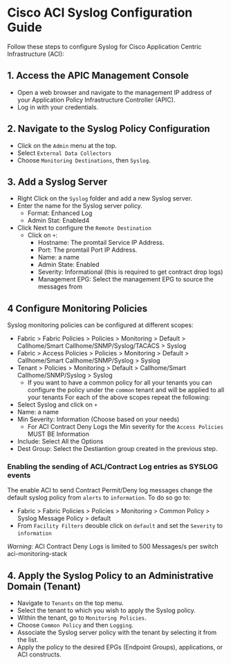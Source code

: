 # Cisco ACI Syslog Configuration Guide

Follow these steps to configure Syslog for Cisco Application Centric Infrastructure (ACI):

## 1. Access the APIC Management Console
- Open a web browser and navigate to the management IP address of your Application Policy Infrastructure Controller (APIC).
- Log in with your credentials.

## 2. Navigate to the Syslog Policy Configuration
- Click on the `Admin` menu at the top.
- Select `External Data Collectors`
- Choose `Monitoring Destinations`, then `Syslog`.

## 3. Add a Syslog Server
- Right Click on the `Syslog` folder and add a new Syslog server.
- Enter the name for the Syslog server policy.
  - Format: Enhanced Log
  - Admin Stat: Enabled4
- Click Next to configure the `Remote Destination`
  - Click on `+`:
    - Hostname: The promtail Service IP Address. 
    - Port: The promtail Port IP Address. 
    - Name: a name 
    - Admin State: Enabled 
    - Severity: Informational (this is required to get contract drop logs)
    - Management EPG: Select the management EPG to source the messages from

## 4 Configure Monitoring Policies

Syslog monitoring policies can be configured at different scopes:
-  Fabric > Fabric Policies > Policies > Monitoring > Default > Callhome/Smart Callhome/SNMP/Syslog/TACACS > Syslog
-  Fabric > Access Policies > Policies > Monitoring > Default > Callhome/Smart Callhome/SNMP/Syslog > Syslog
-  Tenant > Policies > Monitoring > Default > Callhome/Smart Callhome/SNMP/Syslog > Syslog
   -  If you want to have a common policy for all your tenants you can configure the policy under the `common` tenant and will be applied to all your tenants
For each of the above scopes repeat the following:
  - Select Syslog and click on `+`
  - Name: a name
  - Min Severity: Information (Choose based on your needs)
    - For ACI Contract Deny Logs the Min severity for the `Access Policies` MUST BE Information
  - Include: Select All the Options
  - Dest Group: Select the Destiantion group created in the previous step.

### Enabling the sending of ACL/Contract Log entries as SYSLOG events

The enable ACI to send Contract Permit/Deny log messages change the default syslog policy from `alerts` to `information`. To do so go to:
- Fabric > Fabric Policies > Policies > Monitoring > Common Policy > Syslog Message Policy > default
- From `Facility Filters` deouble click on `default` and set the `Severity` to `information`

*Warning*: ACI Contract Deny Logs is limited to 500 Messages/s per switch aci-monitoring-stack

## 4. Apply the Syslog Policy to an Administrative Domain (Tenant)
- Navigate to `Tenants` on the top menu.
- Select the tenant to which you wish to apply the Syslog policy.
- Within the tenant, go to `Monitoring Policies`.
- Choose `Common Policy` and then `Logging`.
- Associate the Syslog server policy with the tenant by selecting it from the list.
- Apply the policy to the desired EPGs (Endpoint Groups), applications, or ACI constructs.
